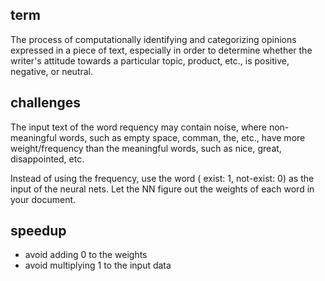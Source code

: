 ## term
The process of computationally identifying and categorizing opinions expressed in a piece of text, 
especially in order to determine whether the writer's attitude towards a particular topic, product, etc., 
is positive, negative, or neutral.

## challenges
The input text of the word requency may contain noise, where non-meaningful words, such as empty space, comman, the, etc.,
have more weight/frequency than the meaningful words, such as nice, great, disappointed, etc.

Instead of using the frequency, use the word ( exist: 1, not-exist: 0) as the input of the neural nets. Let the NN figure out the weights of each word in your document.

## speedup
* avoid adding 0 to the weights
* avoid multiplying 1 to the input data

##

